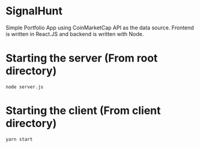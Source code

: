 # SignalHunt
Simple Portfolio App using CoinMarketCap API as the data source. Frontend is written in React.JS and backend is written with Node.

# Starting the server (From root directory)
`node server.js`

# Starting the client (From client directory)
`yarn start`
